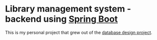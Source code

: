 # Library management system - backend using [Spring Boot](https://spring.io/projects/spring-boot)
This is my personal project that grew out of the [database design project](https://github.com/nanhngocanh/library-management-system-SQL).
